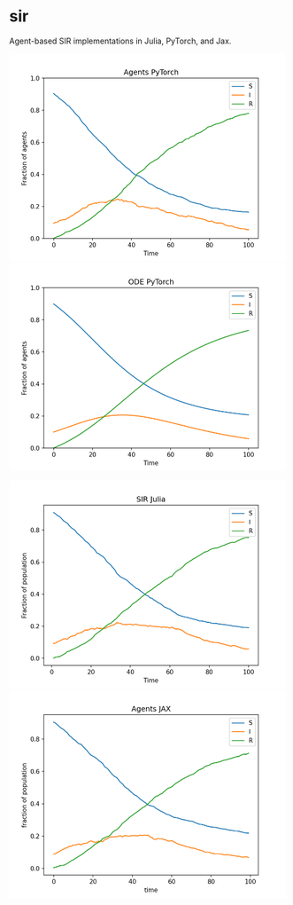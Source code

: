 # sir

Agent-based SIR implementations in Julia, PyTorch, and Jax.

<p float="left">
  <img src="./figures/sir_agents_torch.png" width="500" >
  <img src="./figures/sir_ode_torch.png" width="500" />
</p>

<p float="left">
  <img src="./figures/sir_julia.png" width="500" >
  <img src="./figures/sir_jax.png" width="500" />
</p>
